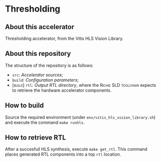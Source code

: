 # Thresholding

## About this accelerator
Thresholding accelerator, from the Vitis HLS Vision Library. 

## About this repository
The structure of the repository is as follows:

- `src`: *Accelerator sources*;
- `build`: *Configuration parameters*;
- <span style="font-variant:small-caps;">[build]</span> `rtl`: *Output RTL directory*, where the <span style="font-variant:small-caps;">Richie SLD toolchain</span> expects to retrieve the hardware accelerator components.

## How to build
Source the required environment (under `env/vitis_hls_vision_library.sh`) and execute the command `make runhls`.

## How to retrieve RTL
After a succesfull HLS synthesis, execute `make get_rtl`.
This command places generated RTL components into a top `rtl` location.